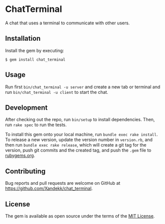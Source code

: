 # ChatTerminal

A chat that uses a terminal to communicate with other users.

## Installation

Install the gem by executing:

    $ gem install chat_terminal

## Usage

Run first `bin/chat_terminal -u server` and create a new tab or terminal and run `bin/chat_terminal -u client` to start the chat.

## Development

After checking out the repo, run `bin/setup` to install dependencies. Then, run `rake spec` to run the tests.

To install this gem onto your local machine, run `bundle exec rake install`. To release a new version, update the version number in `version.rb`, and then run `bundle exec rake release`, which will create a git tag for the version, push git commits and the created tag, and push the `.gem` file to [rubygems.org](https://rubygems.org).

## Contributing

Bug reports and pull requests are welcome on GitHub at https://github.com/Xandekk/chat_terminal.

## License

The gem is available as open source under the terms of the [MIT License](https://opensource.org/licenses/MIT).
